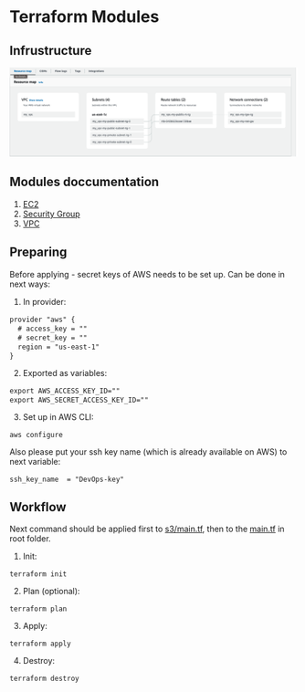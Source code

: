 # Terraform Modules

## Infrustructure

![ResourceMap](Screenshots/ResourceMap.png)

## Modules doccumentation

1. [EC2](modules/ec2-instance/ReadmeEC2.md)
2. [Security Group](modules/security-group/ReadmeSecutiryGroup.md)
3. [VPC](modules/vpc/ReadmeVPC.md)

## Preparing

Before applying - secret keys of AWS needs to be set up.
Can be done in next ways:

1. In provider:
```
provider "aws" {
  # access_key = ""
  # secret_key = ""
  region = "us-east-1"
}
```

2. Exported as variables:
```
export AWS_ACCESS_KEY_ID=""
export AWS_SECRET_ACCESS_KEY_ID=""
```

3. Set up in AWS CLI:
```
aws configure
```

Also please put your ssh key name (which is already available on AWS) to next variable:
```
ssh_key_name  = "DevOps-key"
```

## Workflow

Next command should be applied first to [s3/main.tf](TerraformModules/s3/main.tf), then to the [main.tf](TerraformModules/main.tf) in root folder.

1. Init:
```
terraform init
```

2. Plan (optional):
```
terraform plan
```

3. Apply:
```
terraform apply
```

4. Destroy:
```
terraform destroy
```

